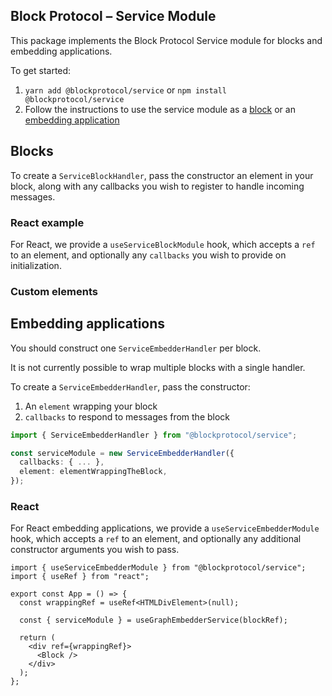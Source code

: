 ## Block Protocol – Service Module

This package implements the Block Protocol Service module for blocks and embedding applications.

To get started:

1.  `yarn add @blockprotocol/service` or `npm install @blockprotocol/service`
1.  Follow the instructions to use the service module as a [block](#blocks) or an [embedding application](#embedding-applications)

## Blocks

To create a `ServiceBlockHandler`, pass the constructor an element in your block, along with any callbacks you wish to register to handle incoming messages.

### React example

For React, we provide a `useServiceBlockModule` hook, which accepts a `ref` to an element, and optionally any `callbacks` you wish to provide on initialization.

### Custom elements

<!-- TODO - https://app.asana.com/0/0/1204003986334469/f -->

## Embedding applications

You should construct one `ServiceEmbedderHandler` per block.

It is not currently possible to wrap multiple blocks with a single handler.

To create a `ServiceEmbedderHandler`, pass the constructor:

1.  An `element` wrapping your block
1.  `callbacks` to respond to messages from the block

```typescript
import { ServiceEmbedderHandler } from "@blockprotocol/service";

const serviceModule = new ServiceEmbedderHandler({
  callbacks: { ... },
  element: elementWrappingTheBlock,
});
```

### React

For React embedding applications, we provide a `useServiceEmbedderModule` hook, which accepts a `ref` to an element, and optionally any additional constructor arguments you wish to pass.

```tsx
import { useServiceEmbedderModule } from "@blockprotocol/service";
import { useRef } from "react";

export const App = () => {
  const wrappingRef = useRef<HTMLDivElement>(null);

  const { serviceModule } = useGraphEmbedderService(blockRef);

  return (
    <div ref={wrappingRef}>
      <Block />
    </div>
  );
};
```
